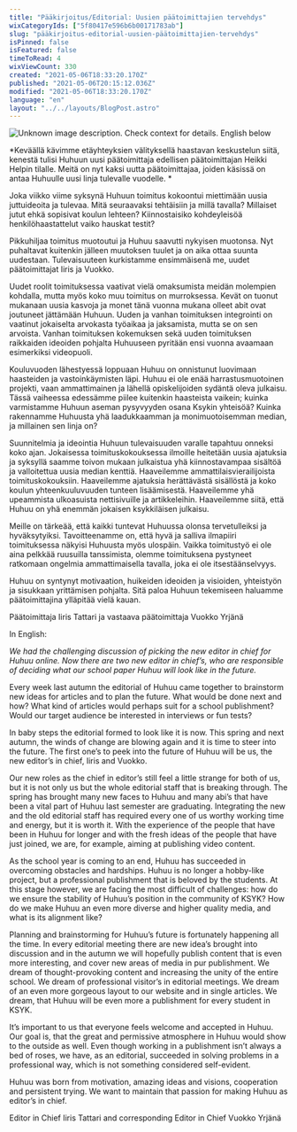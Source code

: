 ```yaml
---
title: "Pääkirjoitus/Editorial: Uusien päätoimittajien tervehdys"
wixCategoryIds: ["5f80417e596b6b00171783ab"]
slug: "pääkirjoitus-editorial-uusien-päätoimittajien-tervehdys"
isPinned: false
isFeatured: false
timeToRead: 4
wixViewCount: 330
created: "2021-05-06T18:33:20.170Z"
published: "2021-05-06T20:15:12.036Z"
modified: "2021-05-06T18:33:20.170Z"
language: "en"
layout: "../../layouts/BlogPost.astro"
---
```


![Unknown image description. Check context for details.](https://static.wixstatic.com/media/18093e_5520a5e9210b4d589ee3fb0a522e2cdd~mv2.jpg) <!-- Original name: IMG_5742.JPG -->
English below

*Keväällä kävimme etäyhteyksien välityksellä haastavan keskustelun siitä, kenestä tulisi Huhuun uusi päätoimittaja edellisen päätoimittajan Heikki Helpin tilalle.  Meitä on nyt kaksi uutta päätoimittajaa, joiden käsissä on antaa Huhuulle uusi linja tulevalle vuodelle. *

Joka viikko viime syksynä Huhuun toimitus kokoontui miettimään uusia juttuideoita ja tulevaa. Mitä seuraavaksi tehtäisiin ja millä tavalla? Millaiset jutut ehkä sopisivat koulun lehteen? Kiinnostaisiko kohdeyleisöä henkilöhaastattelut vaiko hauskat testit? 

Pikkuhiljaa toimitus muotoutui ja Huhuu saavutti nykyisen muotonsa. Nyt puhaltavat kuitenkin jälleen muutoksen tuulet ja on aika ottaa suunta uudestaan. Tulevaisuuteen kurkistamme ensimmäisenä me, uudet päätoimittajat Iiris ja Vuokko.

Uudet roolit toimituksessa vaativat vielä omaksumista meidän molempien kohdalla, mutta myös koko muu toimitus on murroksessa. Kevät on tuonut mukanaan uusia kasvoja ja monet tänä vuonna mukana olleet abit ovat joutuneet jättämään Huhuun. Uuden ja vanhan toimituksen integrointi on vaatinut jokaiselta arvokasta työaikaa ja jaksamista, mutta se on sen arvoista. Vanhan toimituksen kokemuksen sekä uuden toimituksen raikkaiden ideoiden pohjalta Huhuuseen pyritään ensi vuonna avaamaan esimerkiksi videopuoli. 

Kouluvuoden lähestyessä loppuaan Huhuu on onnistunut luovimaan haasteiden ja vastoinkäymisten läpi. Huhuu ei ole enää harrastusmuotoinen projekti, vaan ammattimainen ja lähellä opiskelijoiden sydäntä oleva julkaisu. Tässä vaiheessa edessämme piilee kuitenkin haasteista vaikein; kuinka varmistamme Huhuun aseman pysyvyyden osana Ksykin yhteisöä? Kuinka rakennamme Huhuusta yhä laadukkaamman ja monimuotoisemman median, ja millainen sen linja on? 

Suunnitelmia ja ideointia Huhuun tulevaisuuden varalle tapahtuu onneksi koko ajan. Jokaisessa toimituskokouksessa ilmoille heitetään uusia ajatuksia ja syksyllä saamme toivon mukaan julkaistua yhä kiinnostavampaa sisältöä ja valloitettua uusia median kenttiä. Haaveilemme ammattilaisvierailijoista toimituskokouksiin. Haaveilemme ajatuksia herättävästä sisällöstä ja koko koulun yhteenkuuluvuuden tunteen lisäämisestä. Haaveilemme yhä upeammista ulkoasuista nettisivuille ja artikkeleihin. Haaveilemme siitä, että Huhuu on yhä enemmän jokaisen ksykkiläisen julkaisu.

Meille on tärkeää, että kaikki tuntevat Huhuussa olonsa tervetulleiksi ja hyväksytyiksi. Tavoitteenamme on, että hyvä ja salliva ilmapiiri toimituksessa näkyisi Huhuusta myös ulospäin. Vaikka toimitustyö ei ole aina pelkkää ruusuilla tanssimista, olemme toimituksena pystyneet ratkomaan ongelmia ammattimaisella tavalla, joka ei ole itsestäänselvyys. 

Huhuu on syntynyt motivaation, huikeiden ideoiden ja visioiden, yhteistyön ja sisukkaan yrittämisen pohjalta. Sitä paloa Huhuun tekemiseen haluamme päätoimittajina ylläpitää vielä kauan. 


Päätoimittaja Iiris Tattari ja vastaava päätoimittaja Vuokko Yrjänä

In English:

*We had the challenging discussion of picking the new editor in chief for Huhuu online. Now there are two new editor in chief’s, who are responsible of deciding what our school paper Huhuu will look like in the future.*

Every week last autumn the editorial of Huhuu came together to brainstorm new ideas for articles and to plan the future. What would be done next and how? What kind of articles would perhaps suit for a school publishment? Would our target audience be interested in interviews or fun tests? 

In baby steps the editorial formed to look like it is now. This spring and next autumn, the winds of change are blowing again and it is time to steer into the future. The first one’s to peek into the future of Huhuu will be us, the new editor’s in chief, Iiris and Vuokko. 

Our new roles as the chief in editor’s still feel a little strange for both of us, but it is not only us but the whole editorial staff that is breaking through. The spring has brought many new faces to Huhuu and many abi’s that have been a vital part of Huhuu last semester are graduating. Integrating the new and the old editorial staff has required every one of us worthy working time and energy, but it is worth it. With the experience of the people that have been in Huhuu for longer and with the fresh ideas of the people that have just joined, we are, for example, aiming at publishing video content. 

As the school year is coming to an end, Huhuu has succeeded in overcoming obstacles and hardships. Huhuu is no longer a hobby-like project, but a professional publishment that is beloved by the students. At this stage however, we are facing the most difficult of challenges: how do we ensure the stability of Huhuu’s position in the community of KSYK? How do we make Huhuu an even more diverse and higher quality media, and what is its alignment like?

Planning and brainstorming for Huhuu’s future is fortunately happening all the time. In every editorial meeting there are new idea’s brought into discussion and in the autumn we will hopefully publish content that is even more interesting, and cover new areas of media in pur publishment. We dream of thought-provoking content and increasing the unity of the entire school. We dream of professional visitor’s in editorial meetings. We dream of an even more gorgeous layout to our website and in single articles. We dream, that Huhuu will be even more a publishment for every student in KSYK.


It’s important to us that everyone feels welcome and accepted in Huhuu. Our goal is, that the great and permissive atmosphere in Huhuu would show to the outside as well. Even though working in a publishment isn’t always a bed of roses, we have, as an editorial,  succeeded in solving problems in a professional way, which is not something considered self-evident.

Huhuu was born from motivation, amazing ideas and visions, cooperation and persistent trying. We want to maintain that passion for making Huhuu as editor’s in chief. 

Editor in Chief Iiris Tattari and corresponding Editor in Chief Vuokko Yrjänä



